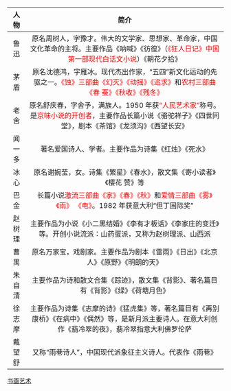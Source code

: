
|  人物  |                             简介                             |
| :----: | :----------------------------------------------------------: |
|  鲁迅  | 原名周树人，字豫才。伟大的文学家、思想家、革命家，中国文化革命的主将。主要作品《呐喊》《彷徨》（<font color=red>《狂人日记》中国第一部现代白话文小说</font>）《朝花夕拾》 |
|  茅盾  | 原名沈德鸿，字雁冰。现代杰出作家，“五四”新文化运动的先驱之一。<font color=red>《蚀》三部曲《幻灭》《动摇》《追求》</font>和<font color=red>农村三部曲《春 蚕》《秋收》《残冬》</font> |
|  老舍  | 原名舒庆春，字舍予，满族人。1950 年获<font color=red>“人民艺术家”</font>称号。是<font color=red>京味小说的开创者</font>，主要作品长篇小说《骆驼祥子》《四世同堂》，剧本《茶馆》《龙须沟》《西望长安》 |
| 闻一多 |      著名爱国诗人、学者。主要作品为诗集《红烛》《死水》      |
|  冰心  | 原名谢婉莹，女。诗集《繁星》《春水》，散文集《寄小读者》《樱花 赞》等 |
|  巴金  | 长篇小说<font color=red>激流三部曲《家》《春》《秋》</font>和<font color=red>爱情三部曲《雾》《雨》 《电》</font>。1982 年获意大利“但丁国际奖” |
| 赵树理 | 主要作品为小说《小二黑结婚》《李有才板话》《李家庄的变迁》等。开创小说流派：山药蛋派，又称为赵树理派、山西派 |
|  曹禺  | 原名万家宝，戏剧家。主要作品为剧本《雷雨》《日出》《北京人》《原野》《明朗的天》 |
| 朱自清 | 主要作品为诗和散文合集《踪迹》，散文集《背影》、著名篇目有《背影》《绿》《荷塘月色》 |
| 徐志摩 | 主要作品为诗集《志摩的诗》《猛虎集》等，著名篇目有《再别康桥》《在病中》《偶然》等，是新月派主要诗人。在意大利创作《翡冷翠的夜》，翡冷翠指意大利佛罗伦萨 |
| 戴望舒 |    又称“雨巷诗人”，中国现代派象征主义诗人。代表作《雨巷》    |

[书画艺术](lsrw/zgwh/shys/)